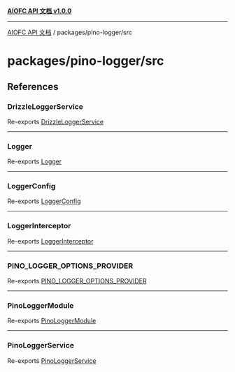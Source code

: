 [**AIOFC API 文档 v1.0.0**](../../../README.md)

***

[AIOFC API 文档](../../../modules.md) / packages/pino-logger/src

# packages/pino-logger/src

## References

### DrizzleLoggerService

Re-exports [DrizzleLoggerService](lib/drizzle-logger.service/classes/DrizzleLoggerService.md)

***

### Logger

Re-exports [Logger](lib/logger/classes/Logger.md)

***

### LoggerConfig

Re-exports [LoggerConfig](lib/config/interfaces/LoggerConfig.md)

***

### LoggerInterceptor

Re-exports [LoggerInterceptor](lib/logger.interceptor/classes/LoggerInterceptor.md)

***

### PINO\_LOGGER\_OPTIONS\_PROVIDER

Re-exports [PINO_LOGGER_OPTIONS_PROVIDER](lib/constant.ts/variables/PINO_LOGGER_OPTIONS_PROVIDER.md)

***

### PinoLoggerModule

Re-exports [PinoLoggerModule](lib/pino-logger.module/classes/PinoLoggerModule.md)

***

### PinoLoggerService

Re-exports [PinoLoggerService](lib/pino-logger.service/classes/PinoLoggerService.md)
